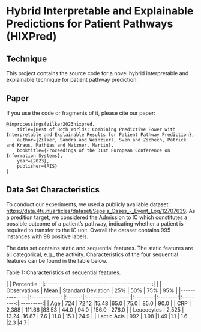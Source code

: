 #  Hybrid Interpretable and Explainable Predictions for Patient Pathways (HIXPred)
## Technique
This project contains the source code for a novel hybrid interpretable and explainable technique for patient pathway prediction.

## Paper
If you use the code or fragments of it, please cite our paper:

```
@inprocessings{zilker2023hixpred,
    title={Best of Both Worlds: Combining Predictive Power with Interpretable and Explainable Results for Patient Pathway Prediction},
    author={Zilker, Sandra and Weinzierl, Sven and Zschech, Patrick and Kraus, Mathias and Matzner, Martin},
    booktitle={Proceedings of the 31st European Conference on Information Systems},
    year={2023},
    publisher={AIS}
}
```

## Data Set Characteristics

To conduct our experiments, we used a publicly available dataset: https://data.4tu.nl/articles/dataset/Sepsis_Cases_-_Event_Log/12707639.
As a predition target, we considered the Admission to IC which constitutes a possible outcome of a patient’s pathway, indicating whether a patient is required to transfer to the IC unit. Overall the dataset contains 995 instances with 98 positive labels. 

The data set contains static and sequential features. The static features are all categorical, e.g., the activity.
Characteristics of the four sequential features can be found in the table below.

Table 1: Characteristics of sequential features.

|                                                             | Percentile                                  |
                                                              |:--------------------------------------------:|
|               | Observations  | Mean   | Standard Deviation | 25%      |  50%     |  75%      | 95%       | 
|---------------|:------------: |:------:|:------------------:|:--------:|:--------:|:---------:|:---------:|
| Age           | 724           | 72.12  |15.48               |65.0      | 75.0     | 85.0      |  90.0     | 
| CRP           | 2,388         | 111.66 |83.53               | 44.0     | 94.0     | 156.0     | 276.0     |
| Leucocytes    | 2,525         | 13.24  |16.87               | 7.6      | 11.0     | 15.1      | 24.9      |
| Lactic Acis   | 992           | 1.98   |1.49                |1.1       | 1.6      |2.3        |4.7        |
